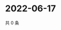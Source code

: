 # 2022-06-17

共 0 条

<!-- BEGIN WEIBO -->
<!-- 最后更新时间 Fri Jun 17 2022 00:03:37 GMT+0800 (China Standard Time) -->

<!-- END WEIBO -->
